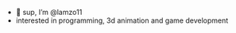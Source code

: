 - 👋 sup, I’m @lamzo11
- interested in programming, 3d animation and game development
  

<!---
lamzo11/lamzo11 is a ✨ special ✨ repository because its `README.md` (this file) appears on your GitHub profile.
You can click the Preview link to take a look at your changes.
--->
